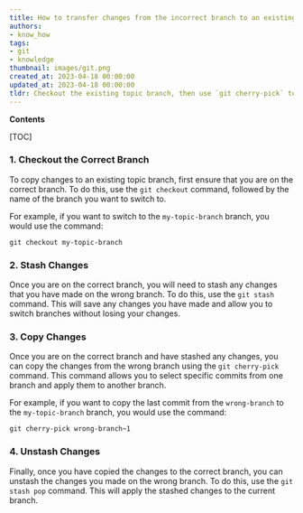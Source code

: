 ```yaml
---
title: How to transfer changes from the incorrect branch to an existing topic branch in git
authors:
- know_how
tags:
- git
- knowledge
thumbnail: images/git.png
created_at: 2023-04-18 00:00:00
updated_at: 2023-04-18 00:00:00
tldr: Checkout the existing topic branch, then use `git cherry-pick` to copy the changes from the wrong branch.
---
```


**Contents**

[TOC]

### 1. Checkout the Correct Branch

To copy changes to an existing topic branch, first ensure that you are on the correct branch. To do this, use the `git checkout` command, followed by the name of the branch you want to switch to.

For example, if you want to switch to the `my-topic-branch` branch, you would use the command:

```git
git checkout my-topic-branch
```

### 2. Stash Changes

Once you are on the correct branch, you will need to stash any changes that you have made on the wrong branch. To do this, use the `git stash` command. This will save any changes you have made and allow you to switch branches without losing your changes.

### 3. Copy Changes

Once you are on the correct branch and have stashed any changes, you can copy the changes from the wrong branch using the `git cherry-pick` command. This command allows you to select specific commits from one branch and apply them to another branch.

For example, if you want to copy the last commit from the `wrong-branch` to the `my-topic-branch` branch, you would use the command:

```git
git cherry-pick wrong-branch~1
```

### 4. Unstash Changes

Finally, once you have copied the changes to the correct branch, you can unstash the changes you made on the wrong branch. To do this, use the `git stash pop` command. This will apply the stashed changes to the current branch.
